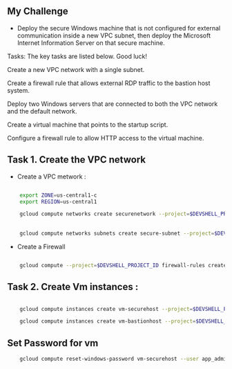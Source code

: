 ## My Challenge

- Deploy the secure Windows machine that is not configured for external communication inside a new VPC subnet, then deploy the Microsoft Internet Information Server on that secure machine.

Tasks:
The key tasks are listed below. Good luck!

Create a new VPC network with a single subnet.

Create a firewall rule that allows external RDP traffic to the bastion host system.

Deploy two Windows servers that are connected to both the VPC network and the default network.

Create a virtual machine that points to the startup script.

Configure a firewall rule to allow HTTP access to the virtual machine.


## Task 1. Create the VPC network

- Create a VPC metwork :

```bash

    export ZONE=us-central1-c
    export REGION=us-central1

    gcloud compute networks create securenetwork --project=$DEVSHELL_PROJECT_ID --subnet-mode=custom --mtu=1460 --bgp-routing-mode=regional 
    
    
    gcloud compute networks subnets create secure-subnet --project=$DEVSHELL_PROJECT_ID --range=10.0.0.0/24 --stack-type=IPV4_ONLY --network=securenetwork --region=$REGION

```

- Create a Firewall

```bash

    gcloud compute --project=$DEVSHELL_PROJECT_ID firewall-rules create secure-firewall --direction=INGRESS --priority=1000 --network=securenetwork --action=ALLOW --rules=tcp:3389 --source-ranges=0.0.0.0/0 --target-tags=rdp

```


## Task 2. Create Vm instances :

```bash

    gcloud compute instances create vm-securehost --project=$DEVSHELL_PROJECT_ID --zone=$ZONE --machine-type=e2-small --network-interface=stack-type=IPV4_ONLY,subnet=secure-subnet,no-address --network-interface=stack-type=IPV4_ONLY,subnet=default,no-address --metadata=enable-oslogin=true --maintenance-policy=MIGRATE --provisioning-model=STANDARD --tags=rdp --create-disk=auto-delete=yes,boot=yes,device-name=vm-securehost,image=projects/windows-cloud/global/images/windows-server-2016-dc-v20230510,mode=rw,size=150,type=projects/$DEVSHELL_PROJECT_ID/zones/$ZONE/diskTypes/pd-standard --no-shielded-secure-boot --shielded-vtpm --shielded-integrity-monitoring --labels=goog-ec-src=vm_add-gcloud --reservation-affinity=any

    gcloud compute instances create vm-bastionhost --project=$DEVSHELL_PROJECT_ID --zone=$ZONE --machine-type=e2-small --network-interface=network-tier=PREMIUM,stack-type=IPV4_ONLY,subnet=secure-subnet --network-interface=network-tier=PREMIUM,stack-type=IPV4_ONLY,subnet=default --metadata=enable-oslogin=true --maintenance-policy=MIGRATE --provisioning-model=STANDARD --tags=rdp --create-disk=auto-delete=yes,boot=yes,device-name=vm-securehost,image=projects/windows-cloud/global/images/windows-server-2016-dc-v20230510,mode=rw,size=150,type=projects/$DEVSHELL_PROJECT_ID/zones/$ZONE/diskTypes/pd-standard --no-shielded-secure-boot --shielded-vtpm --shielded-integrity-monitoring --labels=goog-ec-src=vm_add-gcloud --reservation-affinity=any

```


## Set Password for vm

```bash
    gcloud compute reset-windows-password vm-securehost --user app_admin --zone $ZONE --quiet
    
```